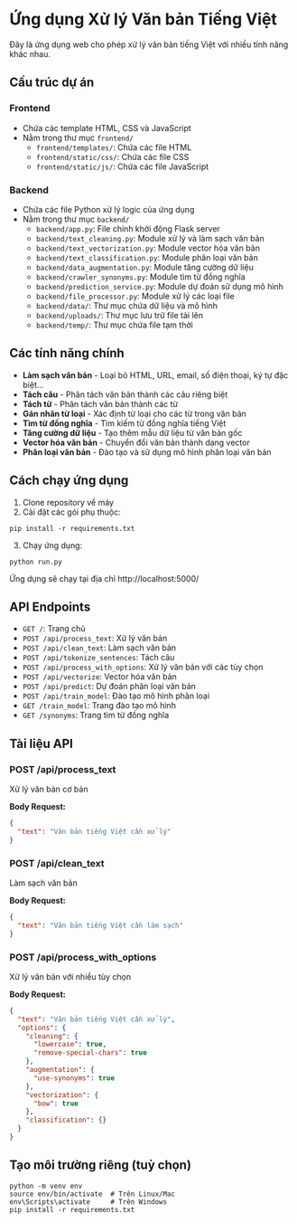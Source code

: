# Ứng dụng Xử lý Văn bản Tiếng Việt

Đây là ứng dụng web cho phép xử lý văn bản tiếng Việt với nhiều tính năng khác nhau.

## Cấu trúc dự án

### Frontend
- Chứa các template HTML, CSS và JavaScript
- Nằm trong thư mục `frontend/`
  - `frontend/templates/`: Chứa các file HTML
  - `frontend/static/css/`: Chứa các file CSS
  - `frontend/static/js/`: Chứa các file JavaScript

### Backend
- Chứa các file Python xử lý logic của ứng dụng
- Nằm trong thư mục `backend/`
  - `backend/app.py`: File chính khởi động Flask server
  - `backend/text_cleaning.py`: Module xử lý và làm sạch văn bản
  - `backend/text_vectorization.py`: Module vector hóa văn bản
  - `backend/text_classification.py`: Module phân loại văn bản
  - `backend/data_augmentation.py`: Module tăng cường dữ liệu
  - `backend/crawler_synonyms.py`: Module tìm từ đồng nghĩa
  - `backend/prediction_service.py`: Module dự đoán sử dụng mô hình
  - `backend/file_processor.py`: Module xử lý các loại file
  - `backend/data/`: Thư mục chứa dữ liệu và mô hình
  - `backend/uploads/`: Thư mục lưu trữ file tải lên
  - `backend/temp/`: Thư mục chứa file tạm thời

## Các tính năng chính

- **Làm sạch văn bản** - Loại bỏ HTML, URL, email, số điện thoại, ký tự đặc biệt...
- **Tách câu** - Phân tách văn bản thành các câu riêng biệt
- **Tách từ** - Phân tách văn bản thành các từ
- **Gán nhãn từ loại** - Xác định từ loại cho các từ trong văn bản
- **Tìm từ đồng nghĩa** - Tìm kiếm từ đồng nghĩa tiếng Việt
- **Tăng cường dữ liệu** - Tạo thêm mẫu dữ liệu từ văn bản gốc
- **Vector hóa văn bản** - Chuyển đổi văn bản thành dạng vector 
- **Phân loại văn bản** - Đào tạo và sử dụng mô hình phân loại văn bản

## Cách chạy ứng dụng

1. Clone repository về máy
2. Cài đặt các gói phụ thuộc:
```
pip install -r requirements.txt
```
3. Chạy ứng dụng:
```
python run.py
```

Ứng dụng sẽ chạy tại địa chỉ http://localhost:5000/

## API Endpoints

- `GET /`: Trang chủ
- `POST /api/process_text`: Xử lý văn bản
- `POST /api/clean_text`: Làm sạch văn bản
- `POST /api/tokenize_sentences`: Tách câu
- `POST /api/process_with_options`: Xử lý văn bản với các tùy chọn
- `POST /api/vectorize`: Vector hóa văn bản
- `POST /api/predict`: Dự đoán phân loại văn bản
- `POST /api/train_model`: Đào tạo mô hình phân loại
- `GET /train_model`: Trang đào tạo mô hình
- `GET /synonyms`: Trang tìm từ đồng nghĩa

## Tài liệu API

### POST /api/process_text
Xử lý văn bản cơ bản

**Body Request:**
```json
{
  "text": "Văn bản tiếng Việt cần xử lý"
}
```

### POST /api/clean_text
Làm sạch văn bản

**Body Request:**
```json
{
  "text": "Văn bản tiếng Việt cần làm sạch"
}
```

### POST /api/process_with_options
Xử lý văn bản với nhiều tùy chọn

**Body Request:**
```json
{
  "text": "Văn bản tiếng Việt cần xử lý",
  "options": {
    "cleaning": {
      "lowercase": true,
      "remove-special-chars": true
    },
    "augmentation": {
      "use-synonyms": true
    },
    "vectorization": {
      "bow": true
    },
    "classification": {}
  }
}
```

## Tạo môi trường riêng (tuỳ chọn)

```
python -m venv env
source env/bin/activate  # Trên Linux/Mac
env\Scripts\activate     # Trên Windows
pip install -r requirements.txt
```
